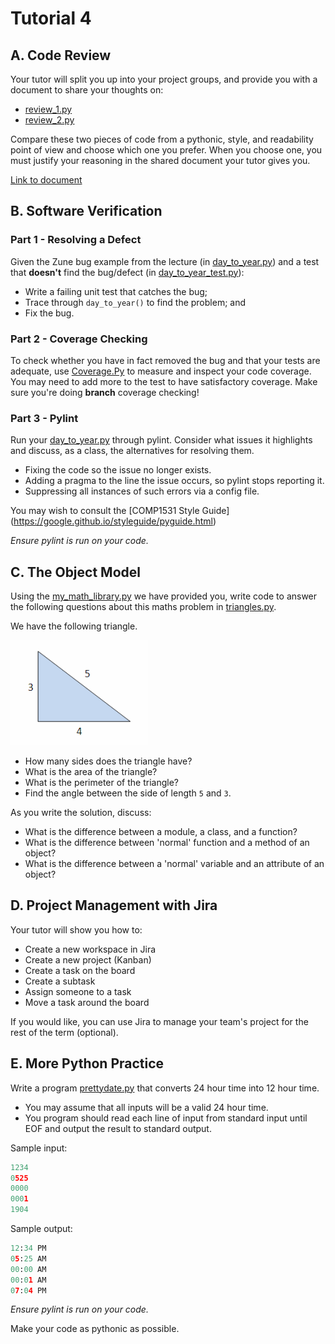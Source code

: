 # Tutorial 4

## A. Code Review

Your tutor will split you up into your project groups, and provide you with a document to share your thoughts on:

* [review_1.py](https://gist.github.com/angary/42ff406252197406c5a4dd3f39015c6f#file-tut04_review_1-py)
* [review_2.py](https://gist.github.com/angary/42ff406252197406c5a4dd3f39015c6f#file-tut04_review_2-py)

Compare these two pieces of code from a pythonic, style, and readability point of view and choose which one you prefer. When you choose one, you must justify your reasoning in the shared document your tutor gives you.

[Link to document](https://docs.google.com/document/d/1Ura_jg7t4rvyePE0UMVpyWqoSahaLFtTSCbcybcrPD0/edit?usp=sharing)

## B. Software Verification

### Part 1 - Resolving a Defect

Given the Zune bug example from the lecture (in [day_to_year.py](day_to_year.py)) and a test that **doesn't** find the bug/defect (in [day_to_year_test.py](day_to_year_test.py)):
* Write a failing unit test that catches the bug;
* Trace through `day_to_year()` to find the problem; and
* Fix the bug.

### Part 2 - Coverage Checking

To check whether you have in fact removed the bug and that your tests are adequate, use [Coverage.Py](https://coverage.readthedocs.io) to measure and inspect your code coverage. You may need to add more to the test to have satisfactory coverage. Make sure you're doing **branch** coverage checking!

### Part 3 - Pylint

Run your [day_to_year.py](day_to_year.py) through pylint. Consider what issues it highlights and discuss, as a class, the alternatives for resolving them.

* Fixing the code so the issue no longer exists.
* Adding a pragma to the line the issue occurs, so pylint stops reporting it.
* Suppressing all instances of such errors via a config file.

You may wish to consult the [COMP1531 Style Guide] (https://google.github.io/styleguide/pyguide.html)

*Ensure pylint is run on your code.*

## C. The Object Model

Using the [my_math_library.py](my_math_library.py) we have provided you, write code to answer the following questions about this maths problem in [triangles.py](triangles.py).

We have the following triangle.

<img src='img.png'/>

* How many sides does the triangle have?
* What is the area of the triangle?
* What is the perimeter of the triangle?
* Find the angle between the side of length `5` and `3`.

As you write the solution, discuss:
* What is the difference between a module, a class, and a function?
* What is the difference between 'normal' function and a method of an object?
* What is the difference between a 'normal' variable and an attribute of an object?

## D. Project Management with Jira

Your tutor will show you how to:
* Create a new workspace in Jira
* Create a new project (Kanban)
* Create a task on the board
* Create a subtask
* Assign someone to a task
* Move a task around the board

If you would like, you can use Jira to manage your team's project for the rest of the term (optional).

## E. More Python Practice

Write a program [prettydate.py](prettydate.py) that converts 24 hour time into 12 hour time.
- You may assume that all inputs will be a valid 24 hour time.
- You program should read each line of input from standard input until EOF and output the result to standard output.

Sample input:
```python
1234
0525
0000
0001
1904
```

Sample output:
```python
12:34 PM
05:25 AM
00:00 AM
00:01 AM
07:04 PM
```

*Ensure pylint is run on your code.*

Make your code as pythonic as possible.
